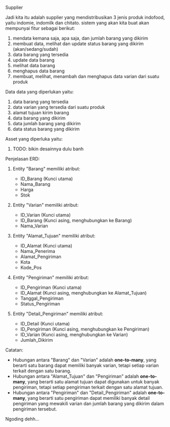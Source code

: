 <!-- !1 -->
Supplier

<!-- !2 Mendefinisikan Sistem -->
Jadi kita itu adalah supplier yang mendistribusikan 3 jenis produk indofood, yaitu indomie, indomilk dan chitato. sistem yang akan kita buat akan mempunyai fitur sebagai berikut:
1. mendata kemana saja, apa saja, dan jumlah barang yang dikirim
2. membuat data, melihat dan update status barang yang dikirim (akan/sedang/sudah)
3. data barang yang tersedia
4. update data barang
5. melihat data barang
6. menghapus data barang
7. membuat, melihat, menambah dan menghapus data varian dari suatu produk

<!-- !3 Mengumpulkan dan Menganalisis Kebutuhan Data -->
Data data yang diperlukan yaitu:
1. data barang yang tersedia
2. data varian yang tersedia dari suatu produk
3. alamat tujuan kirim barang
4. data barang yang dikirim
5. data jumlah barang yang dikirim
6. data status barang yang dikirim

Asset yang diperluka yaitu:
1. TODO: bikin desainnya dulu banh

<!-- !4 Mendesain Model Konseptual -->
Penjelasan ERD:

1. Entity "Barang" memiliki atribut:
    - ID_Barang (Kunci utama)
    - Nama_Barang
    - Harga
    - Stok

2. Entity "Varian" memiliki atribut:
    - ID_Varian (Kunci utama)
    - ID_Barang (Kunci asing, menghubungkan ke Barang)
    - Nama_Varian

3. Entity "Alamat_Tujuan" memiliki atribut:
    - ID_Alamat (Kunci utama)
    - Nama_Penerima
    - Alamat_Pengiriman
    - Kota
    - Kode_Pos

4. Entity "Pengiriman" memiliki atribut:
    - ID_Pengiriman (Kunci utama)
    - ID_Alamat (Kunci asing, menghubungkan ke Alamat_Tujuan)
    - Tanggal_Pengiriman
    - Status_Pengiriman

5. Entity "Detail_Pengiriman" memiliki atribut:
    - ID_Detail (Kunci utama)
    - ID_Pengiriman (Kunci asing, menghubungkan ke Pengiriman)
    - ID_Varian (Kunci asing, menghubungkan ke Varian)
    - Jumlah_Dikirim

Catatan:
- Hubungan antara "Barang" dan "Varian" adalah __one-to-many__, yang berarti satu barang dapat memiliki banyak varian, tetapi setiap varian terkait dengan satu barang.
- Hubungan antara "Alamat_Tujuan" dan "Pengiriman" adalah __one-to-many__, yang berarti satu alamat tujuan dapat digunakan untuk banyak pengiriman, tetapi setiap pengiriman terkait dengan satu alamat tujuan.
- Hubungan antara "Pengiriman" dan "Detail_Pengiriman" adalah __one-to-many__, yang berarti satu pengiriman dapat memiliki banyak detail pengiriman yang mewakili varian dan jumlah barang yang dikirim dalam pengiriman tersebut.

<!-- !5 Implementasi Sistem -->
Ngoding dehh...
